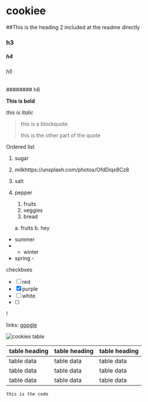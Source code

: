 # cookiee

##This is the heading 2 included at the readme directly
### h3

##### h4

###### h5

######## h6

**This is bold**

_this is Italic_

> this is a blockquote
>
> this is the other part of the quote

Ordered list
1. sugar
2. milkhttps://unsplash.com/photos/OfdDiqx8Cz8
3. salt
4. pepper
   1. fruits
   2. veggies
   3. bread
   
    a. fruits
   b. hey
- summer
- - winter
- spring -

checkbxes
- [ ] red
- [x] purple
- [ ] white
- [ ] 
!

links:
[google](https:google.com)

![cookies](https://unsplash.com/photos/OfdDiqx8Cz8)
table

| table heading | table heading | table heading |
| ------------- | ------------- | ------------- |
| table data    | table data    | table data    |
| table data    | table data    | table data    |
| table data    | table data    | table data    |



``` this is the code ```



